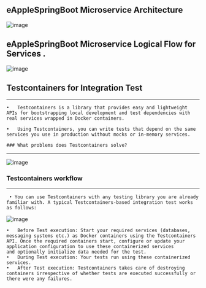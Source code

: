 
## eAppleSpringBoot Microservice Architecture 

![image](https://github.com/abhishekpandaOfficial/eAppleSpringBoot/assets/64636317/93953df7-a621-4625-b681-3a05e1fd44dd)

##  eAppleSpringBoot Microservice Logical Flow for Services . 

![image](https://github.com/abhishekpandaOfficial/eAppleSpringBoot/assets/64636317/111a9b5f-8fd0-426e-9330-7543566b50d1)

## Testcontainers for Integration Test
--------------------------------------
    •	Testcontainers is a library that provides easy and lightweight APIs for bootstrapping local development and test dependencies with real services wrapped in Docker containers.
 
    •	Using Testcontainers, you can write tests that depend on the same services you use in production without mocks or in-memory services.

    ### What problems does Testcontainers solve?
  ------------------------------------------------
  ![image](https://github.com/abhishekpandaOfficial/eAppleSpringBoot/assets/64636317/d6a9c5a9-0b20-4c0c-a89d-bc6257238330)

   ### Testcontainers workflow
   --------------------------
     • You can use Testcontainers with any testing library you are already familiar with. A typical Testcontainers-based integration test works as follows:
![image](https://github.com/abhishekpandaOfficial/eAppleSpringBoot/assets/64636317/314fb3fc-8c31-46b8-a869-5f608d82f0f7)

    •	Before Test execution: Start your required services (databases, messaging systems etc.) as Docker containers using the Testcontainers API. Once the required containers start, configure or update your application configuration to use these containerized services             and optionally initialize data needed for the test.
    •	During Test execution: Your tests run using these containerized services.
    •	After Test execution: Testcontainers takes care of destroying containers irrespective of whether tests are executed successfully or there were any failures.




